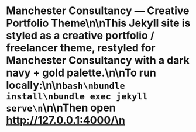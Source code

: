 # Manchester Consultancy — Creative Portfolio Theme\n\nThis Jekyll site is styled as a creative portfolio / freelancer theme, restyled for Manchester Consultancy with a dark navy + gold palette.\n\nTo run locally:\n\n```bash\nbundle install\nbundle exec jekyll serve\n```\n\nThen open http://127.0.0.1:4000/\n